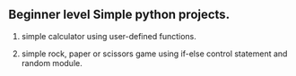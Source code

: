 ## Beginner level Simple python projects.

1) simple calculator using user-defined functions.

2) simple rock, paper or scissors game using if-else control statement and random module.

